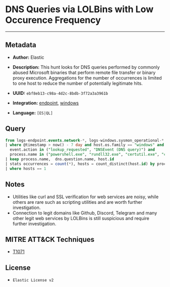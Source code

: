 # DNS Queries via LOLBins with Low Occurence Frequency

---

## Metadata

- **Author:** Elastic
- **Description:** This hunt looks for DNS queries performed by commonly abused Microsoft binaries that perform remote file transfer or binary proxy execution. Aggregations for the number of occurrences is limited to one host to reduce the number of potentially legitimate hits.

- **UUID:** `ebf8eb13-c98a-4d2c-8bdb-3f72a3a3961b`
- **Integration:** [endpoint](https://docs.elastic.co/integrations/endpoint), [windows](https://docs.elastic.co/integrations/windows)
- **Language:** `[ES|QL]`

## Query

```sql
from logs-endpoint.events.network-*, logs-windows.sysmon_operational-*
| where @timestamp > now() - 7 day and host.os.family == "windows" and event.category == "network" and
  event.action in ("lookup_requested", "DNSEvent (DNS query)") and
  process.name in ("powershell.exe", "rundll32.exe", "certutil.exe", "curl.exe", "wget.exe", "CertReq.exe", "bitsadmin.exe", "mshta.exe", "pwsh.exe", "wmic.exe", "wscript.exe", "cscript.exe", "msbuild.exe", "regsvr32.exe", "MSBuild.exe", "InstallUtil.exe", "RegAsm.exe", "RegSvcs.exe",  "msxsl.exe", "CONTROL.EXE", "Microsoft.Workflow.Compiler.exe", "msiexec.exe") and dns.question.name rlike """.+\.[a-z-A-Z]{2,3}"""
| keep process.name,  dns.question.name, host.id
| stats occurrences = count(*), hosts = count_distinct(host.id) by process.name, dns.question.name
| where hosts == 1
```

## Notes

- Utilities like curl and SSL verification for web services are noisy, while others are rare such as scripting utilities and are worth further investigation.
- Connection to legit domains like Github, Discord, Telegram and many other legit web services by LOLBins is still suspicious and require further investigation.
## MITRE ATT&CK Techniques

- [T1071](https://attack.mitre.org/techniques/T1071)

## License

- `Elastic License v2`
